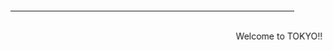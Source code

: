   <script>
    $(document).ready(function() {
      $("body").addClass("animated fadeOut")
      $("#h1").css("color", "red");
    });   
  </script>
<html>
  <body background="http://itinerary.colatour.com.tw/COLA_AppFiles/A03A_Tour/PictureObj/00012439.JPG",background-size="cover">
  <hr size="5" align="center" noshade width="90%" color="0000ff">
  <marquee behavior="alternate">Welcome to TOKYO!!</marquee>
  
</html>
